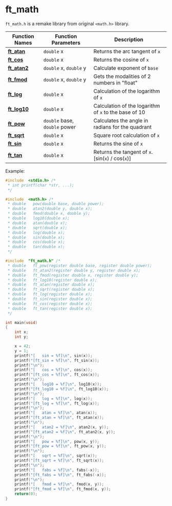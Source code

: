 # ft_math
`ft_math.h` is a remake library from original `<math.h>` library.

| Function Names                                                                                    | Function Parameters           | Description                                           |
| ------------------------------------------------------------------------------------------------- | ----------------------------- | ----------------------------------------------------- |
| **[ft_atan](https://github.com/TeomanDeniz/Ecole-42/blob/main/ft_functions/ft_math/ft_atan.c)**   | `double` x                    | Returns the arc tangent of `x`                        |
| **[ft_cos](https://github.com/TeomanDeniz/Ecole-42/blob/main/ft_functions/ft_math/ft_cos.c)**     | `double` x                    | Returns the cosine of `x`                             |
| **[ft_atan2](https://github.com/TeomanDeniz/Ecole-42/blob/main/ft_functions/ft_math/ft_atan2.c)** | `double` x, `double` y        | Calculate exponent of `base`                          |
| **[ft_fmod](https://github.com/TeomanDeniz/Ecole-42/blob/main/ft_functions/ft_math/ft_fmod.c)**   | `double` x, `double` y        | Gets the modalities of 2 numbers in "float"           |
| **[ft_log](https://github.com/TeomanDeniz/Ecole-42/blob/main/ft_functions/ft_math/ft_log.c)**     | `double` x                    | Calculation of the logarithm of `x`                   |
| **[ft_log10](https://github.com/TeomanDeniz/Ecole-42/blob/main/ft_functions/ft_math/ft_log10.c)** | `double` x                    | Calculation of the logarithm of `x` to the base of 10 |
| **[ft_pow](https://github.com/TeomanDeniz/Ecole-42/blob/main/ft_functions/ft_math/ft_pow.c)**     | `double` base, `double` power | Calculates the angle in radians for the quadrant      |
| **[ft_sqrt](https://github.com/TeomanDeniz/Ecole-42/blob/main/ft_functions/ft_math/ft_sqrt.c)**   | `double` x                    | Square root calculation of `x`                        |
| **[ft_sin](https://github.com/TeomanDeniz/Ecole-42/blob/main/ft_functions/ft_math/ft_sin.c)**     | `double` x                    | Returns the sine of `x`                               |
| **[ft_tan](https://github.com/TeomanDeniz/Ecole-42/blob/main/ft_functions/ft_math/ft_tan.c)**     | `double` x                    | Returns the tangent of `x`. [sin(`x`) / cos(`x`)]     |

Example:
```c
#include  <stdio.h> /*
 * int printf(char *str, ...);
 */

#include  <math.h> /*
 * double	pow(double base, double power);
 * double	atan2(double y, double x);
 * double	fmod(double x, double y);
 * double	log10(double x);
 * double	atan(double x);
 * double	sqrt(double x);
 * double	log(double x);
 * double	sin(double x);
 * double	cos(double x);
 * double	tan(double x);
 */

#include  "ft_math.h" /*
 * double	ft_pow(register double base, register double power);
 * double	ft_atan2(register double y, register double x);
 * double	ft_fmod(register double x, register double y);
 * double	ft_log10(register double x);
 * double	ft_atan(register double x);
 * double	ft_sqrt(register double x);
 * double	ft_log(register double x);
 * double	ft_sin(register double x);
 * double	ft_cos(register double x);
 * double	ft_tan(register double x);
 */

int main(void)
{
	int	x;
	int	y;

	x = 42;
	y = 1;
	printf("[   sin = %f]\n", sin(x));
	printf("[ft_sin = %f]\n", ft_sin(x));
	printf("\n");
	printf("[   cos = %f]\n", cos(x));
	printf("[ft_cos = %f]\n", ft_cos(x));
	printf("\n");
	printf("[   log10 = %f]\n", log10(x));
	printf("[ft_log10 = %f]\n", ft_log10(x));
	printf("\n");
	printf("[   log = %f]\n", log(x));
	printf("[ft_log = %f]\n", ft_log(x));
	printf("\n");
	printf("[   atan = %f]\n", atan(x));
	printf("[ft_atan = %f]\n", ft_atan(x));
	printf("\n");
	printf("[   atan2 = %f]\n", atan2(x, y));
	printf("[ft_atan2 = %f]\n", ft_atan2(x, y));
	printf("\n");
	printf("[   pow = %f]\n", pow(x, y));
	printf("[ft_pow = %f]\n", ft_pow(x, y));
	printf("\n");
	printf("[   sqrt = %f]\n", sqrt(x));
	printf("[ft_sqrt = %f]\n", ft_sqrt(x));
	printf("\n");
	printf("[   fabs = %f]\n", fabs(-x));
	printf("[ft_fabs = %f]\n", ft_fabs(-x));
	printf("\n");
	printf("[   fmod = %f]\n", fmod(x, y));
	printf("[ft_fmod = %f]\n", ft_fmod(x, y));
	return(0);
}
```
